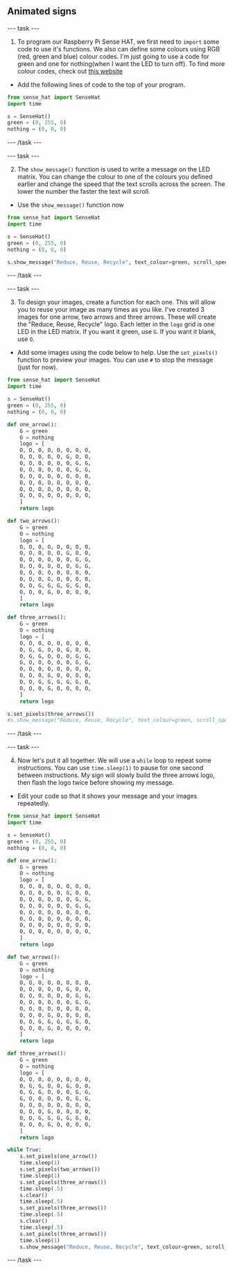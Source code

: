 ## Animated signs

--- task ---

1. To program our Raspberry Pi Sense HAT, we first need to `import` some code to use it's functions. We also can define some colours using RGB (red, green and blue) colour codes. I'm just going to use a code for green and one for nothing(when I want the LED to turn off). To find more colour codes, check out [this website](https://flaviocopes.com/rgb-color-codes/)

+ Add the following lines of code to the top of your program.

```python
from sense_hat import SenseHat
import time

s = SenseHat()
green = (0, 255, 0)
nothing = (0, 0, 0)
```

--- /task ---

--- task ---

2. The `show_message()` function is used to write a message on the LED matrix. You can change the colour to one of the colours you defined earlier and change the speed that the text scrolls across the screen. The lower the number the faster the text will scroll.

+ Use the `show_message()` function now

```python
from sense_hat import SenseHat
import time

s = SenseHat()
green = (0, 255, 0)
nothing = (0, 0, 0)

s.show_message("Reduce, Reuse, Recycle", text_colour=green, scroll_speed=0.05)
```

--- /task ---

--- task ---

3. To design your images, create a function for each one. This will allow you to reuse your image as many times as you like. I've created 3 images for one arrow, two arrows and three arrows. These will create the "Reduce, Reuse, Recycle" logo. Each letter in the `logo` grid is one LED in the LED matrix. If you want it green, use `G`. If you want it blank, use `O`.

+ Add some images using the code below to help. Use the `set_pixels()` function to preview your images. You can use `#` to stop the message (just for now).

```python
from sense_hat import SenseHat
import time

s = SenseHat()
green = (0, 255, 0)
nothing = (0, 0, 0)

def one_arrow():
    G = green
    O = nothing
    logo = [
    O, O, O, O, O, O, O, O,
    O, O, O, O, O, G, O, O,
    O, O, O, O, O, O, G, G,
    O, O, O, O, O, O, G, G,
    O, O, O, O, O, O, O, O,
    O, O, O, O, O, O, O, O,
    O, O, O, O, O, O, O, O,
    O, O, O, O, O, O, O, O,
    ]
    return logo

def two_arrows():
    G = green
    O = nothing
    logo = [
    O, O, O, O, O, O, O, O,
    O, O, O, O, O, G, O, O,
    O, O, O, O, O, O, G, G,
    O, O, O, O, O, O, G, G,
    O, O, O, O, O, O, O, O,
    O, O, O, G, O, O, O, O,
    O, O, G, G, G, G, G, O,
    O, O, O, G, O, O, O, O,
    ]
    return logo

def three_arrows():
    G = green
    O = nothing
    logo = [
    O, O, O, O, O, O, O, O,
    O, G, G, O, O, G, O, O,
    O, G, G, O, O, O, G, G,
    G, O, O, O, O, O, G, G,
    O, O, O, O, O, O, O, O,
    O, O, O, G, O, O, O, O,
    O, O, G, G, G, G, G, O,
    O, O, O, G, O, O, O, O,
    ]
    return logo

s.set_pixels(three_arrows())
#s.show_message("Reduce, Reuse, Recycle", text_colour=green, scroll_speed=0.05)
```

--- /task ---

--- task ---

4. Now let's put it all together. We will use a `while` loop to repeat some instructions. You can use `time.sleep(1)` to pause for one second between instructions. My sign will slowly build the three arrows logo, then flash the logo twice before showing my message.

+ Edit your code so that it shows your message and your images repeatedly. 

```python
from sense_hat import SenseHat
import time

s = SenseHat()
green = (0, 255, 0)
nothing = (0, 0, 0)

def one_arrow():
    G = green
    O = nothing
    logo = [
    O, O, O, O, O, O, O, O,
    O, O, O, O, O, G, O, O,
    O, O, O, O, O, O, G, G,
    O, O, O, O, O, O, G, G,
    O, O, O, O, O, O, O, O,
    O, O, O, O, O, O, O, O,
    O, O, O, O, O, O, O, O,
    O, O, O, O, O, O, O, O,
    ]
    return logo

def two_arrows():
    G = green
    O = nothing
    logo = [
    O, O, O, O, O, O, O, O,
    O, O, O, O, O, G, O, O,
    O, O, O, O, O, O, G, G,
    O, O, O, O, O, O, G, G,
    O, O, O, O, O, O, O, O,
    O, O, O, G, O, O, O, O,
    O, O, G, G, G, G, G, O,
    O, O, O, G, O, O, O, O,
    ]
    return logo

def three_arrows():
    G = green
    O = nothing
    logo = [
    O, O, O, O, O, O, O, O,
    O, G, G, O, O, G, O, O,
    O, G, G, O, O, O, G, G,
    G, O, O, O, O, O, G, G,
    O, O, O, O, O, O, O, O,
    O, O, O, G, O, O, O, O,
    O, O, G, G, G, G, G, O,
    O, O, O, G, O, O, O, O,
    ]
    return logo

while True:
    s.set_pixels(one_arrow())
    time.sleep(1)
    s.set_pixels(two_arrows())
    time.sleep(1)
    s.set_pixels(three_arrows())
    time.sleep(.5)
    s.clear()
    time.sleep(.5)
    s.set_pixels(three_arrows())
    time.sleep(.5)
    s.clear()
    time.sleep(.5)
    s.set_pixels(three_arrows())
    time.sleep(1)
    s.show_message("Reduce, Reuse, Recycle", text_colour=green, scroll_speed=0.05)
```

--- /task ---